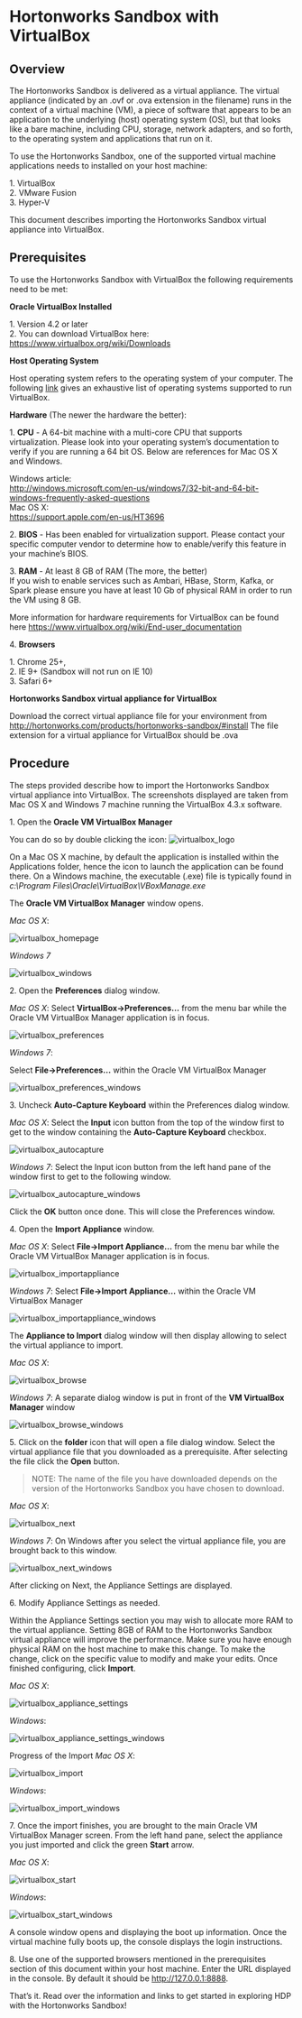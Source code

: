# Hortonworks Sandbox with VirtualBox

## Overview

The Hortonworks Sandbox is delivered as a virtual appliance.  The virtual appliance (indicated by an .ovf or .ova extension in the filename) runs in the context of a virtual machine (VM), a piece of software that appears to be an application to the underlying (host) operating system (OS), but that looks like a bare machine, including CPU, storage, network adapters, and so forth, to the operating system and applications that run on it.

To use the Hortonworks Sandbox, one of the supported virtual machine applications needs to installed on your host machine:  

1\. VirtualBox  
2\. VMware Fusion  
3\. Hyper-V  

This document describes importing the Hortonworks Sandbox virtual appliance into VirtualBox.  

## Prerequisites  

To use the Hortonworks Sandbox with VirtualBox the following requirements need to be met:  

**Oracle VirtualBox Installed**  

1\.  Version 4.2 or later  
2\.  You can download VirtualBox here: https://www.virtualbox.org/wiki/Downloads  

**Host Operating System**  

Host operating system refers to the operating system of your computer.  The following [link](https://www.virtualbox.org/manual/ch01.html#hostossupport) gives an exhaustive list of operating systems supported to run VirtualBox.  

**Hardware** (The newer the hardware the better):  

1\. **CPU** - A 64-bit machine with a multi-core CPU that supports virtualization.  Please look into your operating system’s documentation to verify if you are running a 64 bit OS.  Below are references for Mac OS X and Windows.  

Windows article:  
http://windows.microsoft.com/en-us/windows7/32-bit-and-64-bit-windows-frequently-asked-questions  
Mac OS X:  
https://support.apple.com/en-us/HT3696  

2\. **BIOS** - Has been enabled for virtualization support.  Please contact your specific computer vendor to determine how to enable/verify this feature in your machine’s BIOS.  

3\. **RAM** - At least 8 GB of RAM (The more, the better)  
If you wish to enable services such as Ambari, HBase, Storm, Kafka, or Spark please ensure you have at least 10 Gb of physical RAM in order to run the VM using 8 GB.  

More information for hardware requirements for VirtualBox can be found here   https://www.virtualbox.org/wiki/End-user_documentation  

4\. **Browsers**  

1\.  Chrome 25+,  
2\.  IE 9+ (Sandbox will not run on IE 10)  
3\.  Safari 6+  

**Hortonworks Sandbox virtual appliance for VirtualBox**  

Download the correct virtual appliance file for your environment from http://hortonworks.com/products/hortonworks-sandbox/#install
The file extension for a virtual appliance for VirtualBox should be .ova

## Procedure

The steps provided describe how to import the Hortonworks Sandbox virtual appliance into VirtualBox.  The screenshots displayed are taken from Mac OS X and Windows 7 machine running the VirtualBox 4.3.x software.

1\. Open the **Oracle VM VirtualBox Manager**  

You can do so by double clicking the icon: ![virtualbox_logo](/assets/import-hortonworks-sandbox-on-virtualbox/virtualbox_logo.png)

On a Mac OS X machine, by default the application is installed within the Applications folder, hence the icon to launch the application can be found there.
On a Windows machine, the executable (.exe) file is typically found in _c:\Program Files\Oracle\VirtualBox\VBoxManage.exe_

The **Oracle VM VirtualBox Manager** window opens.

_Mac OS X_:

![virtualbox_homepage](/assets/import-hortonworks-sandbox-on-virtualbox/virtualbox_homepage.png)

_Windows 7_

![virtualbox_windows](/assets/import-hortonworks-sandbox-on-virtualbox/virtualbox_windows.png)

2\. 	Open the **Preferences** dialog window.  

_Mac OS X_:  Select **VirtualBox->Preferences…** from the menu bar while the Oracle VM VirtualBox Manager application is in focus.

![virtualbox_preferences](/assets/import-hortonworks-sandbox-on-virtualbox/virtualbox_preferences.png)

_Windows 7_:

Select **File->Preferences…** within the Oracle VM VirtualBox Manager

![virtualbox_preferences_windows](/assets/import-hortonworks-sandbox-on-virtualbox/virtualbox_preferences_windows.png)

3\. 	Uncheck **Auto-Capture Keyboard** within the Preferences dialog window.  

_Mac OS X_: Select the **Input** icon button from the top of the window first to get to the window containing the **Auto-Capture Keyboard** checkbox.

![virtualbox_autocapture](/assets/import-hortonworks-sandbox-on-virtualbox/virtualbox_autocapture.png)

_Windows 7_:  Select the Input icon button from the left hand pane of the window first to get to the following window.

![virtualbox_autocapture_windows](/assets/import-hortonworks-sandbox-on-virtualbox/virtualbox_autocapture_windows.png)

Click the **OK** button once done.  This will close the Preferences window.

4\. 	Open the **Import Appliance** window.

_Mac OS X_:  Select **File->Import Appliance…** from the menu bar while the Oracle VM VirtualBox Manager application is in focus.

![virtualbox_importappliance](/assets/import-hortonworks-sandbox-on-virtualbox/virtualbox_importappliance.png)

_Windows 7_:
Select **File->Import Appliance…** within the Oracle VM VirtualBox Manager

![virtualbox_importappliance_windows](/assets/import-hortonworks-sandbox-on-virtualbox/virtualbox_importappliance_windows.png)

The **Appliance to Import** dialog window will then display allowing to select the virtual appliance to import.

_Mac OS X_:

![virtualbox_browse](/assets/import-hortonworks-sandbox-on-virtualbox/virtualbox_browse.png)

_Windows 7_: A separate dialog window is put in front of the **VM VirtualBox Manager** window

![virtualbox_browse_windows](/assets/import-hortonworks-sandbox-on-virtualbox/virtualbox_browse_windows.png)

5\. 	Click on the **folder** icon that will open a file dialog window.  Select the virtual appliance file that you downloaded as a prerequisite.  After selecting the file click the **Open** button.

> NOTE:  The name of the file you have downloaded depends on the version of the Hortonworks Sandbox you have chosen to download.

_Mac OS X_:

![virtualbox_next](/assets/import-hortonworks-sandbox-on-virtualbox/virtualbox_next.png)

_Windows 7_:
On Windows after you select the virtual appliance file, you are brought back to this window.

![virtualbox_next_windows](/assets/import-hortonworks-sandbox-on-virtualbox/virtualbox_next_windows.png)

After clicking on Next, the Appliance Settings are displayed.


6\. 	Modify Appliance Settings as needed.

Within the Appliance Settings section you may wish to allocate more RAM to the virtual appliance.  Setting 8GB of RAM to the Hortonworks Sandbox virtual appliance will improve the performance.  Make sure you have enough physical RAM on the host machine to make this change. To make the change, click on the specific value to modify and make your edits.  Once finished configuring, click **Import**.

_Mac OS X_:

![virtualbox_appliance_settings](/assets/import-hortonworks-sandbox-on-virtualbox/virtualbox_appliance_settings.png)

_Windows_:

![virtualbox_appliance_settings_windows](/assets/import-hortonworks-sandbox-on-virtualbox/virtualbox_appliance_settings_windows.png)

Progress of the Import
_Mac OS X_:

![virtualbox_import](/assets/import-hortonworks-sandbox-on-virtualbox/virtualbox_import.png)

_Windows_:

![virtualbox_import_windows](/assets/import-hortonworks-sandbox-on-virtualbox/virtualbox_import_windows.png)

7\. 	Once the import finishes, you are brought to the main Oracle VM VirtualBox Manager screen.  From the left hand pane, select the appliance you just imported and click the green **Start** arrow.

_Mac OS X_:

![virtualbox_start](/assets/import-hortonworks-sandbox-on-virtualbox/virtualbox_start.png)

_Windows_:

![virtualbox_start_windows](/assets/import-hortonworks-sandbox-on-virtualbox/virtualbox_start_windows.png)

A console window opens and displaying the boot up information.
Once the virtual machine fully boots up, the console displays the login instructions.

8\. 	Use one of the supported browsers mentioned in the prerequisites section of this document within your host machine.  Enter the URL displayed in the console.  By default it should be http://127.0.0.1:8888.   

That’s it. Read over the information and links to get started in exploring HDP with the Hortonworks Sandbox!
